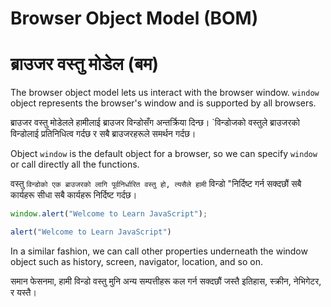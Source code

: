 # Browser Object Model (BOM)

# ब्राउजर वस्तु मोडेल (बम)

The browser object model lets us interact with the browser window. `window` object represents the browser's window and is supported by all browsers.

ब्राउजर वस्तु मोडेलले हामीलाई ब्राउजर विन्डोसँग अन्तर्क्रिया दिन्छ। `विन्डोजको वस्तुले ब्राउजरको विन्डोलाई प्रतिनिधित्व गर्दछ र सबै ब्राउजरहरूले समर्थन गर्दछ।

Object `window` is the default object for a browser, so we can specify `window` or call directly all the functions.

वस्तु `विन्डोको एक ब्राउजरको लागि पूर्वनिर्धारित वस्तु हो, त्यसैले हामी` विन्डो "निर्दिष्ट गर्न सक्दछौं सबै कार्यहरू सीधा सबै कार्यहरू निर्दिष्ट गर्दछ।

```javascript
window.alert("Welcome to Learn JavaScript");  

alert("Welcome to Learn JavaScript")
```

In a similar fashion, we can call other properties underneath the window object such as history, screen, navigator, location, and so on.

समान फेसनमा, हामी विन्डो वस्तु मुनि अन्य सम्पत्तीहरू कल गर्न सक्दछौं जस्तै इतिहास, स्क्रीन, नेभिगेटर, र यस्तै।



